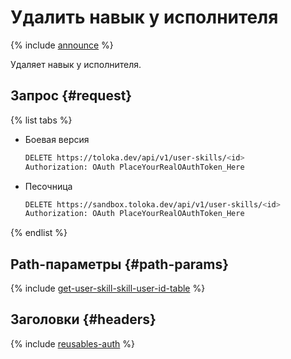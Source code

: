 # Удалить навык у исполнителя

{% include [announce](../_includes/announce.md) %}

Удаляет навык у исполнителя.

## Запрос {#request}

{% list tabs %}

- Боевая версия

    ```bash
    DELETE https://toloka.dev/api/v1/user-skills/<id>
    Authorization: OAuth PlaceYourRealOAuthToken_Here
    ```

- Песочница

    ```bash
    DELETE https://sandbox.toloka.dev/api/v1/user-skills/<id>
    Authorization: OAuth PlaceYourRealOAuthToken_Here
    ```

{% endlist %}

## Path-параметры {#path-params}

{% include [get-user-skill-skill-user-id-table](../_includes/concepts/get-user-skill/id-get-user-skill/skill-user-id-table.md) %}

## Заголовки {#headers}

{% include [reusables-auth](../_includes/reusables/id-reusables/auth.md) %}